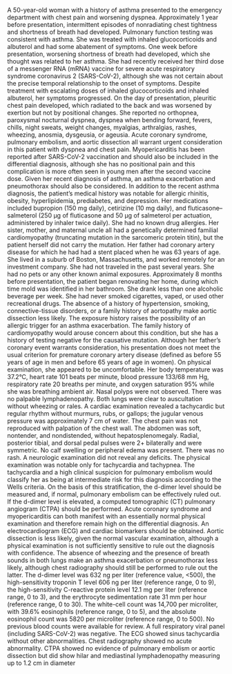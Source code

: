 A 50-year-old woman with a history of asthma presented to the emergency department with chest pain and worsening dyspnea. Approximately 1 year before presentation, intermittent episodes of nonradiating chest tightness and shortness of breath had developed. Pulmonary function testing was consistent with asthma. She was treated with inhaled glucocorticoids and albuterol and had some abatement of symptoms. One week before presentation, worsening shortness of breath had developed, which she thought was related to her asthma.
She had recently received her third dose of a messenger RNA (mRNA) vaccine for severe acute respiratory syndrome coronavirus 2 (SARS-CoV-2), although she was not certain about the precise temporal relationship to the onset of symptoms. Despite treatment with escalating doses of inhaled glucocorticoids and inhaled albuterol, her symptoms progressed. On the day of presentation, pleuritic chest pain developed, which radiated to the back and was worsened by exertion but not by positional changes.
She reported no orthopnea, paroxysmal nocturnal dyspnea, dyspnea when bending forward, fevers, chills, night sweats, weight changes, myalgias, arthralgias, rashes, wheezing, anosmia, dysgeusia, or ageusia.
Acute coronary syndrome, pulmonary embolism, and aortic dissection all warrant urgent consideration in this patient with dyspnea and chest pain. Myopericarditis has been reported after SARS-CoV-2 vaccination and should also be included in the differential diagnosis, although she has no positional pain and this complication is more often seen in young men after the second vaccine dose. Given her recent diagnosis of asthma, an asthma exacerbation and pneumothorax should also be considered.
In addition to the recent asthma diagnosis, the patient’s medical history was notable for allergic rhinitis, obesity, hyperlipidemia, prediabetes, and depression. Her medications included bupropion (150 mg daily), cetirizine (10 mg daily), and fluticasone–salmeterol (250 μg of fluticasone and 50 μg of salmeterol per actuation, administered by inhaler twice daily). She had no known drug allergies. Her sister, mother, and maternal uncle all had a genetically determined familial cardiomyopathy (truncating mutation in the sarcomeric protein titin), but the patient herself did not carry the mutation. Her father had coronary artery disease for which he had had a stent placed when he was 63 years of age.
She lived in a suburb of Boston, Massachusetts, and worked remotely for an investment company. She had not traveled in the past several years. She had no pets or any other known animal exposures. Approximately 8 months before presentation, the patient began renovating her home, during which time mold was identified in her bathroom. She drank less than one alcoholic beverage per week. She had never smoked cigarettes, vaped, or used other recreational drugs.
The absence of a history of hypertension, smoking, connective-tissue disorders, or a family history of aortopathy make aortic dissection less likely. The exposure history raises the possibility of an allergic trigger for an asthma exacerbation. The family history of cardiomyopathy would arouse concern about this condition, but she has a history of testing negative for the causative mutation. Although her father’s coronary event warrants consideration, his presentation does not meet the usual criterion for premature coronary artery disease (defined as before 55 years of age in men and before 65 years of age in women).
On physical examination, she appeared to be uncomfortable. Her body temperature was 37.2°C, heart rate 101 beats per minute, blood pressure 133/68 mm Hg, respiratory rate 20 breaths per minute, and oxygen saturation 95% while she was breathing ambient air. Nasal polyps were not observed. There was no palpable lymphadenopathy. Both lungs were clear to auscultation without wheezing or rales. A cardiac examination revealed a tachycardic but regular rhythm without murmurs, rubs, or gallops; the jugular venous pressure was approximately 7 cm of water. The chest pain was not reproduced with palpation of the chest wall. The abdomen was soft, nontender, and nondistended, without hepatosplenomegaly. Radial, posterior tibial, and dorsal pedal pulses were 2+ bilaterally and were symmetric. No calf swelling or peripheral edema was present. There was no rash. A neurologic examination did not reveal any deficits.
The physical examination was notable only for tachycardia and tachypnea. The tachycardia and a high clinical suspicion for pulmonary embolism would classify her as being at intermediate risk for this diagnosis according to the Wells criteria. On the basis of this stratification, the d-dimer level should be measured and, if normal, pulmonary embolism can be effectively ruled out. If the d-dimer level is elevated, a computed tomographic (CT) pulmonary angiogram (CTPA) should be performed. Acute coronary syndrome and myopericarditis can both manifest with an essentially normal physical examination and therefore remain high on the differential diagnosis.
An electrocardiogram (ECG) and cardiac biomarkers should be obtained. Aortic dissection is less likely, given the normal vascular examination, although a physical examination is not sufficiently sensitive to rule out the diagnosis with confidence. The absence of wheezing and the presence of breath sounds in both lungs make an asthma exacerbation or pneumothorax less likely, although chest radiography should still be performed to rule out the latter.
The d-dimer level was 632 ng per liter (reference value, <500), the high-sensitivity troponin T level 606 ng per liter (reference range, 0 to 9), the high-sensitivity C-reactive protein level 12.1 mg per liter (reference range, 0 to 3), and the erythrocyte sedimentation rate 31 mm per hour (reference range, 0 to 30). The white-cell count was 14,700 per microliter, with 39.6% eosinophils (reference range, 0 to 5), and the absolute eosinophil count was 5820 per microliter (reference range, 0 to 500).
No previous blood counts were available for review. A full respiratory viral panel (including SARS-CoV-2) was negative. The ECG showed sinus tachycardia without other abnormalities. Chest radiography showed no acute abnormality. CTPA showed no evidence of pulmonary embolism or aortic dissection but did show hilar and mediastinal lymphadenopathy measuring up to 1.2 cm in diameter
